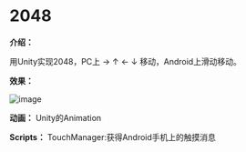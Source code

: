 # 2048

**介绍：** 

用Unity实现2048，PC上 → ↑ ← ↓ 移动，Android上滑动移动。

**效果：** 

![image](https://github.com/kurong00/2048/blob/master/demo.gif )  

**动画：** 
Unity的Animation

**Scripts：** 
TouchManager:获得Android手机上的触摸消息
